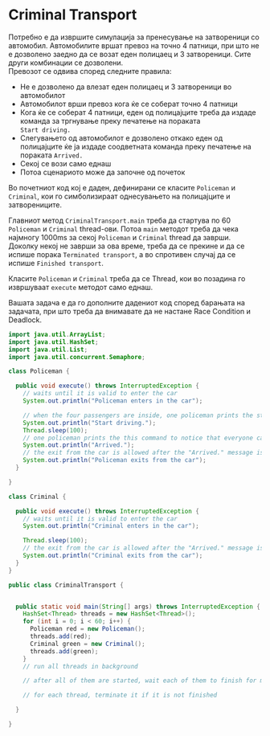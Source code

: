 # Criminal Transport

Потребно е да извршите симулација за пренесување на затвореници со автомобил. Автомобилите вршат превоз на точно 4 патници, 
при што не е дозволено заедно да се возат еден полицаец и 3 затвореници. Сите други комбинации се дозволени.  
Превозот се одвива според следните правила: 

 - Не е дозволено да влезат еден полицаец и 3 затвореници во автомобилот 
 - Автомобилот врши превоз кога ќе се соберат точно 4 патници
 - Кога ќе се соберат 4 патници, еден од полицајците треба да издаде команда за тргнување преку печатење на пораката  
 `Start driving.`
 - Слегувањето од автомобилот е дозволено откако еден од полицајците ќе ја издаде соодветната команда преку печатење на 
 пораката `Arrived.`
 - Секој се вози само еднаш
 - Потоа сценариото може да започне од почеток


Во почетниот код кој е даден, дефинирани се класите `Policeman` и `Criminal`, кои го симболизираат однесувањето на 
полицајците и затворениците.  


Главниот метод `CriminalTransport.main` треба да стартува по 60 `Policeman` и `Criminal` thread-ови. Потоа `main` методот 
треба да чека најмногу 1000ms за секој `Policeman` и `Criminal` thread да заврши. Доколку некој не заврши за ова време, 
треба да се прекине и да се испише порака `Terminated transport`, а во спротивен случај да се испише `Finished transport`. 


Класите `Policeman` и `Criminal` треба да се Thread, кои во позадина го извршуваат `execute` методот само еднаш.

Вашата задача е да го дополните дадениот код според барањата на задачата, при што треба да внимавате да
не настане Race Condition и Deadlock.

```java
import java.util.ArrayList;
import java.util.HashSet;
import java.util.List;
import java.util.concurrent.Semaphore;

class Policeman {

  public void execute() throws InterruptedException {
    // waits until it is valid to enter the car
    System.out.println("Policeman enters in the car");

    // when the four passengers are inside, one policeman prints the starting command
    System.out.println("Start driving.");
    Thread.sleep(100);
    // one policeman prints the this command to notice that everyone can exit
    System.out.println("Arrived.");
    // the exit from the car is allowed after the "Arrived." message is printed
    System.out.println("Policeman exits from the car");
  }

}

class Criminal {

  public void execute() throws InterruptedException {
    // waits until it is valid to enter the car
    System.out.println("Criminal enters in the car");

    Thread.sleep(100);
    // the exit from the car is allowed after the "Arrived." message is printed
    System.out.println("Criminal exits from the car");
  }
}

public class CriminalTransport {


  public static void main(String[] args) throws InterruptedException {
    HashSet<Thread> threads = new HashSet<Thread>();
    for (int i = 0; i < 60; i++) {
      Policeman red = new Policeman();
      threads.add(red);
      Criminal green = new Criminal();
      threads.add(green);
    }
    // run all threads in background

    // after all of them are started, wait each of them to finish for maximum 1_000 ms

    // for each thread, terminate it if it is not finished

  }

}
``` 
